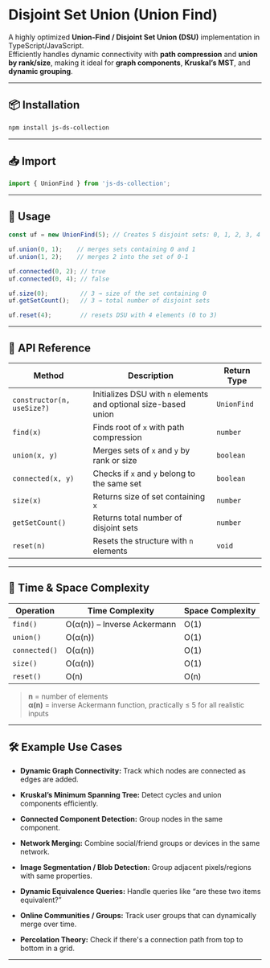 # Disjoint Set Union (Union Find)

A highly optimized **Union-Find / Disjoint Set Union (DSU)** implementation in TypeScript/JavaScript.  
Efficiently handles dynamic connectivity with **path compression** and **union by rank/size**, making it ideal for **graph components**, **Kruskal’s MST**, and **dynamic grouping**.

---

## 📦 Installation

```bash
npm install js-ds-collection
```

---

## 📥 Import

```ts
import { UnionFind } from 'js-ds-collection';
```

---
## 🚀 Usage

```ts
const uf = new UnionFind(5); // Creates 5 disjoint sets: 0, 1, 2, 3, 4

uf.union(0, 1);    // merges sets containing 0 and 1
uf.union(1, 2);    // merges 2 into the set of 0-1

uf.connected(0, 2); // true
uf.connected(0, 4); // false

uf.size(0);         // 3 → size of the set containing 0
uf.getSetCount();   // 3 → total number of disjoint sets

uf.reset(4);        // resets DSU with 4 elements (0 to 3)
```

---

## 📘 API Reference

| Method                     | Description                                                     | Return Type |
| -------------------------- | --------------------------------------------------------------- | ----------- |
| `constructor(n, useSize?)` | Initializes DSU with `n` elements and optional size-based union | `UnionFind` |
| `find(x)`                  | Finds root of `x` with path compression                         | `number`    |
| `union(x, y)`              | Merges sets of `x` and `y` by rank or size                      | `boolean`   |
| `connected(x, y)`          | Checks if `x` and `y` belong to the same set                    | `boolean`   |
| `size(x)`                  | Returns size of set containing `x`                              | `number`    |
| `getSetCount()`            | Returns total number of disjoint sets                           | `number`    |
| `reset(n)`                 | Resets the structure with `n` elements                          | `void`      |

---

## 🧠 Time & Space Complexity

| Operation     | Time Complexity             | Space Complexity |
| ------------- | --------------------------- | ---------------- |
| `find()`      | O(α(n)) – Inverse Ackermann | O(1)             |
| `union()`     | O(α(n))                     | O(1)             |
| `connected()` | O(α(n))                     | O(1)             |
| `size()`      | O(α(n))                     | O(1)             |
| `reset()`     | O(n)                        | O(n)             |

> **n** = number of elements\
**α(n)** = inverse Ackermann function, practically ≤ 5 for all realistic inputs

---

## 🛠️ Example Use Cases
- **Dynamic Graph Connectivity:** Track which nodes are connected as edges are added.

- **Kruskal’s Minimum Spanning Tree:** Detect cycles and union components efficiently.

- **Connected Component Detection:** Group nodes in the same component.

- **Network Merging:** Combine social/friend groups or devices in the same network.

- **Image Segmentation / Blob Detection:** Group adjacent pixels/regions with same properties.

- **Dynamic Equivalence Queries:** Handle queries like “are these two items equivalent?”

- **Online Communities / Groups:** Track user groups that can dynamically merge over time.

- **Percolation Theory:** Check if there's a connection path from top to bottom in a grid.

---